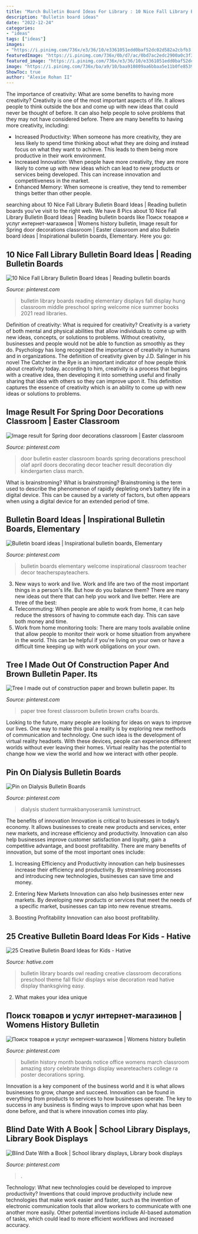 ```yaml
---
title: "March Bulletin Board Ideas For Library : 10 Nice Fall Library Bulletin Board Ideas"
description: "Bulletin board ideas"
date: "2022-12-24"
categories:
- "ideas"
tags: ["ideas"]
images:
- "https://i.pinimg.com/736x/e3/36/10/e3361051edd0baf52dc02d582a2cbfb3.jpg"
featuredImage: "https://i.pinimg.com/736x/0b/d7/ac/0bd7ac2edc2900a0c3f36970effee25f.jpg"
featured_image: "https://i.pinimg.com/736x/e3/36/10/e3361051edd0baf52dc02d582a2cbfb3.jpg"
image: "https://i.pinimg.com/736x/ba/a9/10/baa910809aa6bbaa5e11b0fe8539a5f9--paper-tree-classroom-forest-classroom.jpg?b=t"
ShowToc: true
author: "Alexie Rohan II"
---
```



The importance of creativity: What are some benefits to having more creativity?
Creativity is one of the most important aspects of life. It allows people to think outside the box and come up with new ideas that could never be thought of before. It can also help people to solve problems that they may not have considered before. There are many benefits to having more creativity, including: 
- Increased Productivity: When someone has more creativity, they are less likely to spend time thinking about what they are doing and instead focus on what they want to achieve. This leads to them being more productive in their work environment. 
- Increased Innovation: When people have more creativity, they are more likely to come up with new ideas which can lead to new products or services being developed. This can increase innovation and competitiveness in the market. 
- Enhanced Memory: When someone is creative, they tend to remember things better than other people.

	

		
searching about 10 Nice Fall Library Bulletin Board Ideas | Reading bulletin boards you've visit to the right web. We have 8 Pics about 10 Nice Fall Library Bulletin Board Ideas | Reading bulletin boards like Поиск товаров и услуг интернет-магазинов | Womens history bulletin, Image result for Spring door decorations classroom | Easter classroom and also Bulletin board ideas | Inspirational bulletin boards, Elementary. Here you go:
		
    
## 10 Nice Fall Library Bulletin Board Ideas | Reading Bulletin Boards

<img loading=lazy src="https://i.pinimg.com/736x/5b/95/49/5b9549edad38697fc1202be90989b686.jpg" onerror="this.onerror=null;this.src='https://tse2.mm.bing.net/th?id=OIP.TrxahIHygnV-VZi21MAbSgHaJ3&amp;pid=15.1';" alt="10 Nice Fall Library Bulletin Board Ideas | Reading bulletin boards">

_Source: pinterest.com_

>bulletin library boards reading elementary displays fall display hung classroom middle preschool spring welcome nice summer books 2021 read libraries. 

	

Definition of creativity: What is required for creativity?
Creativity is a variety of both mental and physical abilities that allow individuals to come up with new ideas, concepts, or solutions to problems. Without creativity, businesses and people would not be able to function as smoothly as they do. Psychology has long recognized the importance of creativity in humans and in organizations. The definition of creativity given by J.D. Salinger in his novel The Catcher in the Rye is an important indicator of how people think about creativity today. according to him, creativity is a process that begins with a creative idea, then developing it into something useful and finally sharing that idea with others so they can improve upon it. This definition captures the essence of creativity which is an ability to come up with new ideas or solutions to problems.

    
## Image Result For Spring Door Decorations Classroom | Easter Classroom

<img loading=lazy src="https://i.pinimg.com/736x/0b/d7/ac/0bd7ac2edc2900a0c3f36970effee25f.jpg" onerror="this.onerror=null;this.src='https://tse1.mm.bing.net/th?id=OIP.-9Ese192_ydqdgq6OiQrQQHaNH&amp;pid=15.1';" alt="Image result for Spring door decorations classroom | Easter classroom">

_Source: pinterest.com_

>door bulletin easter classroom boards spring decorations preschool olaf april doors decorating decor teacher result decoration diy kindergarten class march. 

	

What is brainstroming?
What is brainstroming? Brainstroming is the term used to describe the phenomenon of rapidly depleting one’s battery life in a digital device. This can be caused by a variety of factors, but often appears when using a digital device for an extended period of time.

    
## Bulletin Board Ideas | Inspirational Bulletin Boards, Elementary

<img loading=lazy src="https://i.pinimg.com/736x/e3/36/10/e3361051edd0baf52dc02d582a2cbfb3.jpg" onerror="this.onerror=null;this.src='https://tse4.mm.bing.net/th?id=OIP.zVUY5CT1dlAfWkcmiBmOIwHaJ3&amp;pid=15.1';" alt="Bulletin board ideas | Inspirational bulletin boards, Elementary">

_Source: pinterest.com_

>bulletin boards elementary welcome inspirational classroom teacher decor teacherspayteachers. 

	

3. New ways to work and live.
Work and life are two of the most important things in a person's life. But how do you balance them? There are many new ideas out there that can help you work and live better. Here are three of the best: 
1. Telecommuting: When people are able to work from home, it can help reduce the stressors of having to commute each day. This can save both money and time. 
2. Work from home monitoring tools: There are many tools available online that allow people to monitor their work or home situation from anywhere in the world. This can be helpful if you're living on your own or have a difficult time keeping up with work obligations on your own. 

    
## Tree I Made Out Of Construction Paper And Brown Bulletin Paper. Its

<img loading=lazy src="https://i.pinimg.com/736x/ba/a9/10/baa910809aa6bbaa5e11b0fe8539a5f9--paper-tree-classroom-forest-classroom.jpg?b=t" onerror="this.onerror=null;this.src='https://tse2.mm.bing.net/th?id=OIP.PqLyV8KEzcD2p46FKbotxgHaJ4&amp;pid=15.1';" alt="Tree I made out of construction paper and brown bulletin paper. Its">

_Source: pinterest.com_

>paper tree forest classroom bulletin brown crafts boards. 

	

Looking to the future, many people are looking for ideas on ways to improve our lives. One way to make this goal a reality is by exploring new methods of communication and technology. One such idea is the development of virtual reality headsets. With these devices, people can experience different worlds without ever leaving their homes. Virtual reality has the potential to change how we view the world and how we interact with other people.

    
## Pin On Dialysis Bulletin Boards

<img loading=lazy src="https://i.pinimg.com/736x/e9/dd/5e/e9dd5ef3d386bd76168103e381ad2f26.jpg" onerror="this.onerror=null;this.src='https://tse4.mm.bing.net/th?id=OIP.y0-da3J5M6uSYESydO3B5QHaJ3&amp;pid=15.1';" alt="Pin on Dialysis Bulletin Boards">

_Source: pinterest.com_

>dialysis student turmakbanyoseramik luminstruct. 

	

The benefits of innovation
Innovation is critical to businesses in today’s economy. It allows businesses to create new products and services, enter new markets, and increase efficiency and productivity. Innovation can also help businesses improve customer satisfaction and loyalty, gain a competitive advantage, and boost profitability.
There are many benefits of innovation, but some of the most important ones include:

1. Increasing Efficiency and Productivity
innovation can help businesses increase their efficiency and productivity. By streamlining processes and introducing new technologies, businesses can save time and money.

2. Entering New Markets
Innovation can also help businesses enter new markets. By developing new products or services that meet the needs of a specific market, businesses can tap into new revenue streams.

3. Boosting Profitability
Innovation can also boost profitability.

    
## 25 Creative Bulletin Board Ideas For Kids - Hative

<img loading=lazy src="https://hative.com/wp-content/uploads/2014/06/bulletin-board-ideas/23-owl-library-bulletin-board.jpg" onerror="this.onerror=null;this.src='https://tse3.mm.bing.net/th?id=OIP.M9SlDe-S2bWi0BWbTy1sswHaJ4&amp;pid=15.1';" alt="25 Creative Bulletin Board Ideas for Kids - Hative">

_Source: hative.com_

>bulletin library boards owl reading creative classroom decorations preschool theme fall flickr displays wise decoration read hative display thanksgiving easy. 

	

2. What makes your idea unique 

    
## Поиск товаров и услуг интернет-магазинов | Womens History Bulletin

<img loading=lazy src="https://i.pinimg.com/736x/5d/eb/9c/5deb9c68a73acda3f8c2c854bd39b2c4.jpg" onerror="this.onerror=null;this.src='https://tse2.mm.bing.net/th?id=OIP.9-m_vb3QtYJSUmdYFarizAHaJ3&amp;pid=15.1';" alt="Поиск товаров и услуг интернет-магазинов | Womens history bulletin">

_Source: pinterest.com_

>bulletin history month boards notice office womens march classroom amazing story celebrate things display weareteachers college ra poster decorations spring. 

	

Innovation is a key component of the business world and it is what allows businesses to grow, change and succeed. Innovation can be found in everything from products to services to how businesses operate. The key to success in any business is finding ways to improve upon what has been done before, and that is where innovation comes into play.

    
## Blind Date With A Book | School Library Displays, Library Book Displays

<img loading=lazy src="https://i.pinimg.com/736x/ec/e1/07/ece107ef4ea0fbd6c3ea259ecf921cea.jpg" onerror="this.onerror=null;this.src='https://tse4.mm.bing.net/th?id=OIP.-5OI1vEtNQqUiUisp5jekwHaKy&amp;pid=15.1';" alt="Blind Date With a Book | School library displays, Library book displays">

_Source: pinterest.com_

>. 

	

Technology: What new technologies could be developed to improve productivity?
Inventions that could improve productivity include new technologies that make work easier and faster, such as the invention of electronic communication tools that allow workers to communicate with one another more easily. Other potential inventions include AI-based automation of tasks, which could lead to more efficient workflows and increased accuracy.

